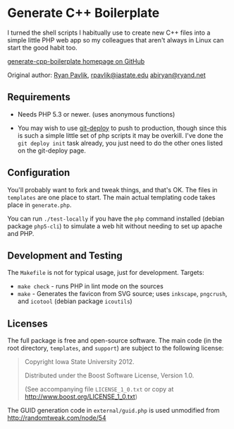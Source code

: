 Generate C++ Boilerplate
========================

I turned the shell scripts I habitually use to create new C++ files into
a simple little PHP web app so my colleagues that aren't always in Linux
can start the good habit too.

[generate-cpp-boilerplate homepage on GitHub][home]

Original author: [Ryan Pavlik][rp], <rpavlik@iastate.edu> <abiryan@ryand.net>

[home]:https://github.com/rpavlik/generate-cpp-boilerplate
[rp]:http://academic.cleardefinition.com/ "Ryan Pavlik"

Requirements
------------

* Needs PHP 5.3 or newer. (uses anonymous functions)

* You may wish to use [git-deploy][] to push to production, though since
this is such a simple little set of php scripts it may be overkill. I've
done the `git deploy init` task already, you just need to do the other
ones listed on the git-deploy page.

[git-deploy]:https://github.com/mislav/git-deploy

Configuration
-------------
You'll probably want to fork and tweak things, and that's OK. The files
in `templates` are one place to start. The main actual templating code
takes place in `generate.php`.

You can run `./test-locally` if you have the `php` command installed (debian package `php5-cli`) to simulate a web hit without needing to set up apache and PHP.

Development and Testing
-----------------------
The `Makefile` is not for typical usage, just for development. Targets:

- `make check` - runs PHP in lint mode on the sources
- `make` - Generates the favicon from SVG source; uses `inkscape`, `pngcrush`, and `icotool` (debian package `icoutils`)

Licenses
--------
The full package is free and open-source software. The main code (in the
root directory, `templates`, and `support`) are subject
to the following license:

> Copyright Iowa State University 2012.
>
> Distributed under the Boost Software License, Version 1.0.
>
> (See accompanying file `LICENSE_1_0.txt` or copy at
> <http://www.boost.org/LICENSE_1_0.txt>)

The GUID generation code in `external/guid.php` is used unmodified from
<http://randomtweak.com/node/54>

